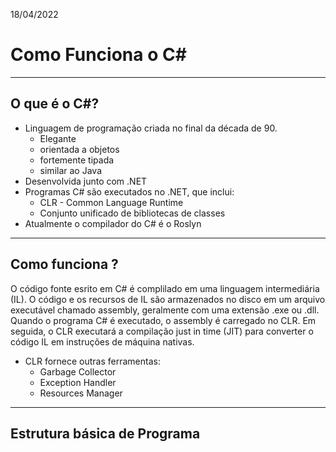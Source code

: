 18/04/2022
# Como Funciona o C#
---
## O que é o C#?

- Linguagem de programação criada no final da década de 90.
  - Elegante
  - orientada a objetos
  - fortemente tipada
  - similar ao Java
- Desenvolvida junto com .NET
- Programas C# são executados no .NET, que inclui:
  - CLR - Common Language Runtime
  - Conjunto unificado de bibliotecas de classes
- Atualmente o compilador do C# é o Roslyn

---
## Como funciona ?

O código fonte esrito em C# é complilado em uma linguagem intermediária (IL).
O código e os recursos de IL são armazenados no disco em um arquivo executável chamado assembly, geralmente com uma extensão .exe ou .dll.
Quando o programa C# é executado, o assembly é carregado no CLR.
Em seguida, o CLR executará a compilação just in time (JIT) para converter o código IL em instruções de máquina nativas.

- CLR fornece outras ferramentas:
  - Garbage Collector
  - Exception Handler
  - Resources Manager

---
## Estrutura  básica de Programa
